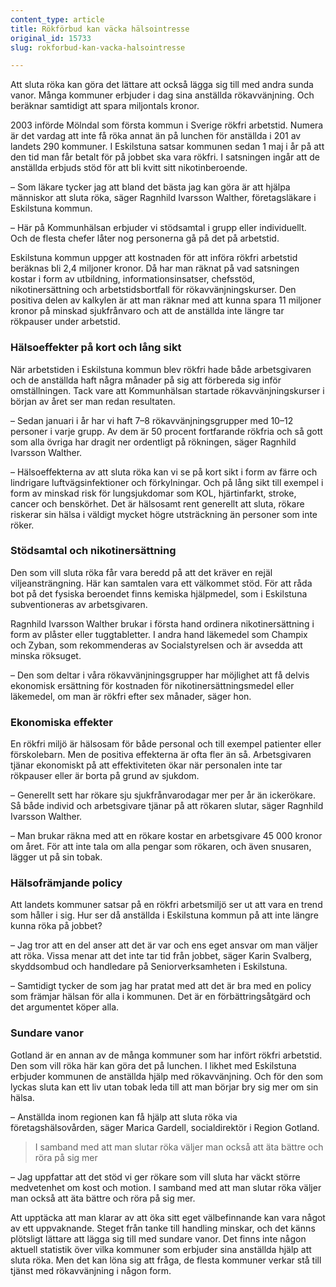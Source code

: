 ```yaml
---
content_type: article
title: Rökförbud kan väcka hälsointresse
original_id: 15733
slug: rokforbud-kan-vacka-halsointresse

---
```


Att sluta röka kan göra det lättare att också lägga sig till med andra sunda vanor. Många kommuner erbjuder i dag sina anställda rökavvänjning. Och beräknar samtidigt att spara miljontals kronor.

2003 införde Mölndal som första kommun i Sverige rökfri arbetstid. Numera är det vardag att inte få röka annat än på lunchen för anställda i 201 av landets 290 kommuner. I Eskilstuna satsar kommunen sedan 1 maj i år på att den tid man får betalt för på jobbet ska vara rökfri. I satsningen ingår att de anställda erbjuds stöd för att bli kvitt sitt nikotinberoende.

– Som läkare tycker jag att bland det bästa jag kan göra är att hjälpa människor att sluta röka, säger Ragnhild Ivarsson Walther, företagsläkare i Eskilstuna kommun.

– Här på Kommunhälsan erbjuder vi stödsamtal i grupp eller individuellt. Och de flesta chefer låter nog personerna gå på det på arbetstid.

Eskilstuna kommun uppger att kostnaden för att införa rökfri arbetstid beräknas bli 2,4 miljoner kronor. Då har man räknat på vad satsningen kostar i form av utbildning, informationsinsatser, chefsstöd, nikotinersättning och arbetstidsbortfall för rökavvänjningskurser. Den positiva delen av kalkylen är att man räknar med att kunna spara 11 miljoner kronor på minskad sjukfrånvaro och att de anställda inte längre tar rökpauser under arbetstid.

### Hälsoeffekter på kort och lång sikt

När arbetstiden i Eskilstuna kommun blev rökfri hade både arbetsgivaren och de anställda haft några månader på sig att förbereda sig inför omställningen. Tack vare att Kommunhälsan startade rökavvänjningskurser i början av året ser man redan resultaten.

– Sedan januari i år har vi haft 7–8 rökavvänjningsgrupper med 10–12 personer i varje grupp. Av dem är 50 procent fortfarande rökfria och så gott som alla övriga har dragit ner ordentligt på rökningen, säger Ragnhild Ivarsson Walther.

– Hälsoeffekterna av att sluta röka kan vi se på kort sikt i form av färre och lindrigare luftvägsinfektioner och förkylningar. Och på lång sikt till exempel i form av minskad risk för lungsjukdomar som KOL, hjärtinfarkt, stroke, cancer och benskörhet. Det är hälsosamt rent generellt att sluta, rökare riskerar sin hälsa i väldigt mycket högre utsträckning än personer som inte röker.

### Stödsamtal och nikotinersättning

Den som vill sluta röka får vara beredd på att det kräver en rejäl viljeansträngning. Här kan samtalen vara ett välkommet stöd. För att råda bot på det fysiska beroendet finns kemiska hjälpmedel, som i Eskilstuna subventioneras av arbetsgivaren.

Ragnhild Ivarsson Walther brukar i första hand ordinera nikotinersättning i form av plåster eller tuggtabletter. I andra hand läkemedel som Champix och Zyban, som rekommenderas av Socialstyrelsen och är avsedda att minska röksuget.

– Den som deltar i våra rökavvänjningsgrupper har möjlighet att få delvis ekonomisk ersättning för kostnaden för nikotinersättningsmedel eller läkemedel, om man är rökfri efter sex månader, säger hon.

### Ekonomiska effekter

En rökfri miljö är hälsosam för både personal och till exempel patienter eller förskolebarn. Men de positiva effekterna är ofta fler än så. Arbetsgivaren tjänar ekonomiskt på att effektiviteten ökar när personalen inte tar rökpauser eller är borta på grund av sjukdom.

– Generellt sett har rökare sju sjukfrånvarodagar mer per år än ickerökare. Så både individ och arbetsgivare tjänar på att rökaren slutar, säger Ragnhild Ivarsson Walther.

– Man brukar räkna med att en rökare kostar en arbetsgivare 45 000 kronor om året. För att inte tala om alla pengar som rökaren, och även snusaren, lägger ut på sin tobak.

### Hälsofrämjande policy

Att landets kommuner satsar på en rökfri arbetsmiljö ser ut att vara en trend som håller i sig. Hur ser då anställda i Eskilstuna kommun på att inte längre kunna röka på jobbet?

– Jag tror att en del anser att det är var och ens eget ansvar om man väljer att röka. Vissa menar att det inte tar tid från jobbet, säger Karin Svalberg, skyddsombud och handledare på Seniorverksamheten i Eskilstuna.

– Samtidigt tycker de som jag har pratat med att det är bra med en policy som främjar hälsan för alla i kommunen. Det är en förbättringsåtgärd och det argumentet köper alla.

### Sundare vanor

Gotland är en annan av de många kommuner som har infört rökfri arbetstid. Den som vill röka här kan göra det på lunchen. I likhet med Eskilstuna erbjuder kommunen de anställda hjälp med rökavvänjning. Och för den som lyckas sluta kan ett liv utan tobak leda till att man börjar bry sig mer om sin hälsa.

– Anställda inom regionen kan få hjälp att sluta röka via företagshälsovården, säger Marica Gardell, socialdirektör i Region Gotland.

> I samband med att man slutar röka väljer man också att äta bättre och röra på sig mer

– Jag uppfattar att det stöd vi ger rökare som vill sluta har väckt större medvetenhet om kost och motion. I samband med att man slutar röka väljer man också att äta bättre och röra på sig mer.

Att upptäcka att man klarar av att öka sitt eget välbefinnande kan vara något av ett uppvaknande. Steget från tanke till handling minskar, och det känns plötsligt lättare att lägga sig till med sundare vanor. Det finns inte någon aktuell statistik över vilka kommuner som erbjuder sina anställda hjälp att sluta röka. Men det kan löna sig att fråga, de flesta kommuner verkar stå till tjänst med rökavvänjning i någon form.

